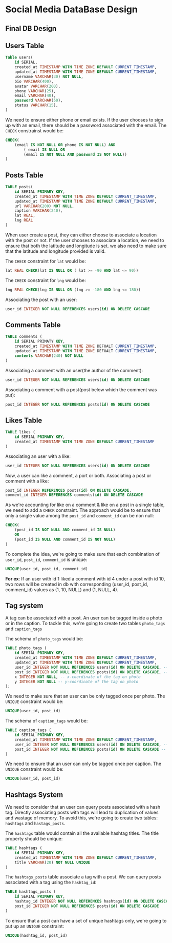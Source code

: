 # Social Media DataBase Design

## Final DB Design


## Users Table  

```sql
Table users(
	id SERIAL,
	created_at TIMESTAMP WITH TIME ZONE DEFAULT CURRENT_TIMESTAMP,
	updated_at TIMESTAMP WITH TIME ZONE DEFAULT CURRENT_TIMESTAMP,
	username VARCHAR(30) NOT NULL,
	bio VARCHAR(400),
	avatar VARCHAR(200),
	phone VARCHAR(25),
	email VARCHAR(40),
	password VARCHAR(50),
	status VARCHAR(15),
)
```

We need to ensure either phone or email exists. If the user chooses to sign up with an email, there should be a password associated with the email.  The `CHECK` constrainst would be:

```sql
CHECK(
	(email IS NOT NULL OR phone IS NOT NULL) AND 
    	( email IS NULL OR 
    	(email IS NOT NULL AND password IS NOT NULL))
)
```

## Posts Table

```sql
TABLE posts(
	id SERIAL PRIMARY KEY,
	created_at TIMESTAMP WITH TIME ZONE DEFAULT CURRENT_TIMESTAMP,
	updated_at TIMESTAMP WITH TIME ZONE DEFAULT CURRENT_TIMESTAMP,
	url VARCHAR(200) NOT NULL,
	caption VARCHAR(240),
	lat REAL,
	lng REAL
)
```

When user create a post, they can either choose to associate a location with the post or not. If the user chooses to associate a location, we need to ensure that both the latitude and longitude is set. we also need to make sure that the latitude and longitude provided is valid.

The `CHECK` constraint for `lat` would be:

```sql
lat REAL CHECK(lat IS NULL OR ( lat >= -90 AND lat <= 90))
```

The `CHECK` constraint for `lng` would be:

```sql
lng REAL CHECK(lng IS NULL OR (lng >= -180 AND lng <= 180))
```

Associating the post with an user:

```sql
user_id INTEGER NOT NULL REFERENCES users(id) ON DELETE CASCADE
```

## Comments Table

```sql
TABLE comments (
    id SERIAL PRIMATY KEY,
    created_at TIMESTAMP WITH TIME ZONE DEFUALT CURRENT_TIMESTAMP,
    updated_at TIMESTAMP WITH TIME ZONE DEFUALT CURRENT_TIMESTAMP,
    contents VARCHAR(240) NOT NULL
)    
```

Associating a comment with an user(the author of the comment):

```sql
user_id INTEGER NOT NULL REFERENCES users(id) ON DELETE CASCADE
``` 

Associating a comment with a post(post below which the comment was put):

```sql
post_id INTEGER NOT NULL REFERENCES posts(id) ON DELETE CASCADE
``` 

## Likes Table

```sql
TABLE likes (
    id SERIAL PRIMARY KEY,
    created_at TIMESTAMP WITH TIME ZONE DEFAULT CURRENT_TIMESTAMP
)
```

Associating an user with a like:

```sql
user_id INTEGER NOT NULL REFERENCES users(id) ON DELETE CASCADE
```

Now, a user can like a comment, a port or both. Associating a post or comment with a like:

```sql
post_id INTEGER REFERENCES posts(id) ON DELETE CASCADE,
comment_id INTEGER REFERENCES comments(id) ON DELETE CASCADE
```

As we're accounting for like on a comment & like on a post in a single table, we need to add a `CHECK` constraint. The approach would be to ensure that only a single value among the `post_id` and `comment_id` can be non null:

```sql
CHECK(
    (post_id IS NOT NULL AND comment_id IS NULL)
    OR
    (post_id IS NULL AND comment_id IS NOT NULL)
)
```

To complete the idea, we're going to make sure that each combination of `user_id`, `post_id`, `comment_id` is unique:

```sql
UNIQUE(user_id, post_id, comment_id)
```

**For ex**: If an user with id 1 liked a comment with id 4 under a post with id 10,
two rows will be created in db with corresponding (user_id, post_id, comment_id) values as (1, 10, NULL) and (1, NULL, 4).

## Tag system

A tag can be associated with a post. An user can be tagged inside a photo or in the caption. To tackle this, we're going to create two tables `photo_tags` and `caption_tags`

The schema of `photo_tags` would be:

```sql
TABLE photo_tags (
	id SERIAL PRIMARY KEY,
	created_at TIMESTAMP WITH TIME ZONE DEFAULT CURRENT_TIMESTAMP,
	updated_at TIMESTAMP WITH TIME ZONE DEFAULT CURRENT_TIMESTAMP,
	user_id INTEGER NOT NULL REFERENCES users(id) ON DELETE CASCADE, -- user that was tagged
	post_id INTEGER NOT NULL REFERENCES posts(id) ON DELETE CASCADE, -- post in which the user was tagged
	x INTEGER NOT NULL, -- x-coordinate of the tag on photo
	y INTEGER NOT NULL -- y-coordinate of the tag on photo
);
```

We need to make sure that an user can be only tagged once per photo. The `UNIQUE` constraint would be:

```sql
UNIQUE(user_id, post_id)
```

The schema of `caption_tags` would be:

```sql
TABLE caption_tags (
	id SERIAL PRIMARY KEY,
	created_at TIMESTAMP WITH TIME ZONE DEFAULT CURRENT_TIMESTAMP,
	user_id INTEGER NOT NULL REFERENCES users(id) ON DELETE CASCADE, -- user that was tagged
	post_id INTEGER NOT NULL REFERENCES posts(id) ON DELETE CASCADE -- post in which the user was tagged
)
```

We need to ensure that an user can only be tagged once per caption. The `UNIQUE` constraint would be:

```sql
UNIQUE(user_id, post_id)
```

## Hashtags System

We need to consider that an user can query posts associated with a hash tag. Directly associating posts with tags will lead to duplication of values and wastage of memory. To avoid this, we're going to create two tables: `hashtags` and `hastags_posts`.

The `hashtags` table would contain all the available hashtag titles. The title property should be unique:

```sql
TABLE hashtags (
	id SERIAL PRIMARY KEY,
	created_at TIMESTAMP WITH TIME ZONE DEFAULT CURRENT_TIMESTAMP,
	title VARCHAR(20) NOT NULL UNIQUE
)
```

The `hashtags_posts` table associate a tag with a post. We can query posts associated with a tag using the `hashtag_id`:

```sql
TABLE hashtags_posts (
	id SERIAL PRIMARY KEY,
	hashtag_id INTEGER NOT NULL REFERENCES hashtags(id) ON DELETE CASCADE,
	post_id INTEGER NOT NULL REFERENCES posts(id) ON DELETE CASCADE
)
```

To ensure that a post can have a set of unique hashtags only, we're going to put up an `UNIQUE` constraint:
```sql
UNIQUE(hashtag_id, post_id)
```